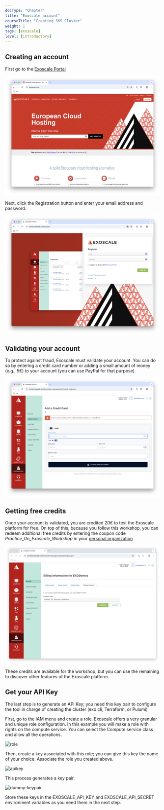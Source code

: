 ```yaml
---
docType: "Chapter"
title: "Exoscale account"
courseTitle: "Creating SKS Cluster"
weight: 1
tags: [exoscale]
level: [introductory]
---
```


## Creating an account

First go to the [Exoscale Portal](https://exoscale.com)

![portal](portal.png)

Next, click the Registration button and enter your email address and password.

![register](register.png)

## Validating your account

To protect against fraud, Exoscale must validate your account. You can do so by entering a credit card number or adding a small amount of money (e.g., 5€) to your account (you can use PayPal for that purpose).

![credit-card](credit-card.png)

## Getting free credits

Once your account is validated, you are credited 20€ to test the Exoscale platform for free. On top of this, because you follow this workshop, you can redeem additional free credits by entering the coupon code
*Practice_On_Exoscale_Workshop* in your [personal organization](https://portal.exoscale.com/organization/billing/coupon)

![coupon](coupon.png)

These credits are available for the workshop, but you can use the remaining to discover other features of the Exoscale platform.

## Get your API Key

The last step is to generate an API Key; you need this key pair to configure the tool in charge of creating the cluster (exo cli, Terraform, or Pulumi)

First, go to the IAM menu and create a role. Exoscale offers a very granular and unique role configuration. In this example you will make a role with rights on the compute service. You can select the Compute service class and allow all the operations.

![role](role)

Then, create a key associated with this role; you can give this key the name of your choice. Associate the role you created above.

![apikey](apikey)

This process generates a key pair.

![dummy-keypair](dummy-keypair)

Store these keys in the EXOSCALE_API_KEY and EXOSCALE_API_SECRET environment variables as you need them in the next step.